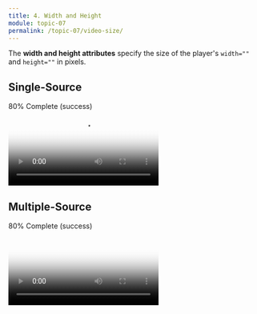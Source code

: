 ```yaml
---
title: 4. Width and Height
module: topic-07
permalink: /topic-07/video-size/
---
```


<div class="divider-heading"></div>

The **width and height attributes** specify the size of the player's `width=""` and `height=""` in pixels.


## Single-Source


<div class="panel panel-success">
  <div class="progress" style="margin-bottom: 0; border-bottom-left-radius: 0; border-bottom-right-radius: 0;">
    <div class="progress-bar progress-bar-success progress-bar-striped" role="progressbar" aria-valuenow="80" aria-valuemin="0" aria-valuemax="100" style="width: 80%">
      <span class="sr-only">80% Complete (success)</span>
    </div>
  </div>
  <div class="panel-body">
    <p style="font-size: large; margin: 0;"><span style="color: #999"><video src="#" poster="#"</span> <span style="color: #79AF33; font-weight: bold;">width="..." height="..."</span> <span style="color: #999">preload controls ></video></span></p>
  </div>
</div>


<div class="divider-pg"></div>


## Multiple-Source


<div class="panel panel-success">
  <div class="progress" style="margin-bottom: 0; border-bottom-left-radius: 0; border-bottom-right-radius: 0;">
    <div class="progress-bar progress-bar-success progress-bar-striped" role="progressbar" aria-valuenow="80" aria-valuemin="0" aria-valuemax="100" style="width: 80%">
      <span class="sr-only">80% Complete (success)</span>
    </div>
  </div>
  <div class="panel-body">
    <p style="font-size: large; margin: 0;"><span style="color: #999"><video poster="#"</span> <span style="color: #79AF33; font-weight: bold;">width="..." height="..."</span> <span style="color: #999">preload controls></span>
        <br>
        <span style="color: #999; margin-left: 2em;">&lt;source src="#" type=""&gt;</span>
        <br>
        <span style="color: #999; margin-left: 2em;">&lt;source src="#" type=""&gt;</span>
        <br>
    <span style="color: #999;"></video></span></p>
  </div>
</div>
